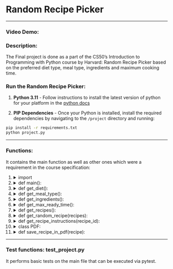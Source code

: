 # Random Recipe Picker

---

### Video Demo: <URL HERE>

### Description:

The Final project is done as a part of the CS50’s Introduction to Programming with Python course by Harvard:
Random Recipe Picker based on the preferred diet type, meal type, ingredients and maximum cooking time.

### Run the Random Recipe Picker:

1. **Python 3.11** - Follow instructions to install the latest version of python for your platform in the [python docs](https://docs.python.org/3/using/unix.html#getting-and-installing-the-latest-version-of-python)

2. **PIP Dependencies** - Once your Python is installed, install the required dependencies by navigating to the `/project` directory and running:

```bash
pip install -r requirements.txt
python project.py
```

---

### Functions:

It contains the main function as well as other ones which were a requirement in the course specification:

1.  <details>
    <summary> import </summary>
    <p> - requests </p>
    <p> - random </p>
    <p> - fpdf </p>
    <p> - sys </p>
    <p> - os </p>
    <p> - mimetypes </p>
    </details>

2.  <details>
    <summary> def main(): </summary>
    <p> - Get the diet, meal type, ingredients, max ready time from the user. </p>
    <p> - Get Recipes from the API. </p>
    <p> - Select Random Recipes from the Recipes list. </p>
    <p> - Save it in the PDF file. </p>
    </details>

3.  <details>
    <summary> def get_diet(): </summary>
    <p> - Ask the user to "Select diet type". </p>
    </details>

4.  <details>
    <summary> def get_meal_type(): </summary>
    <p> - Ask the user to "Select meal type". </p>
    </details>

5.  <details>
    <summary> def get_ingredients(): </summary>
    <p> - Ask the user "A comma-separated list of ingredients that the recipes should contain". </p>
    </details>

6.  <details>
    <summary> def get_max_ready_time(): </summary>
    <p> - Ask the user "The maximum time in minutes it should take to prepare and cook the recipe". </p>
    </details>

7.  <details>
    <summary> def get_recipes(): </summary>
    <p> - Get Recipes from API based on the diet, meal type, ingredients, max ready time, and number. </p>
    </details>

8.  <details>
    <summary> def get_random_recipe(recipes): </summary>
    <p> - Get the Recipe from the Recipes list based on the random number. </p>
    <p> - Save each ingredient in the list. </p>
    </details>

9.  <details>
    <summary> def get_recipe_instructions(recipe_id): </summary>
    <p> - Get the Recipe instructions from API based on the recipe's ID. </p>
    <p> - Save each step in the list. </p>
    </details>

10. <details>
    <summary> class PDF: </summary>
    <p> Class is used for saving Random Recipe in the PDF file. </p>
    <p> PDF file includes Title, Servings, Ready Time in Minutes, Image, Ingredients list, and Recipe instructions. </p>
    <p> Save function is used to save PDF files with the name: Recipe Title. </p>
    </details>

11. <details>
    <summary> def save_recipe_in_pdf(recipe): </summary>
    <p> Ask if the user wants to save Random Recipe. </p>
    <p> Save the recipe's image in the current project folder with name = id.extension. </p>
    <p> Save extended_ingredients and recipe_instructions in the string instead of the list. </p>
    <p> Create and save PDF with the Recipe. </p>
    <p> Delete the recipe's image in the current project folder with name = id.extension. </p>
    <p> Delete font file. </p>
    </details>

---

### Test functions: test_project.py

It performs basic tests on the main file that can be executed via pytest.
